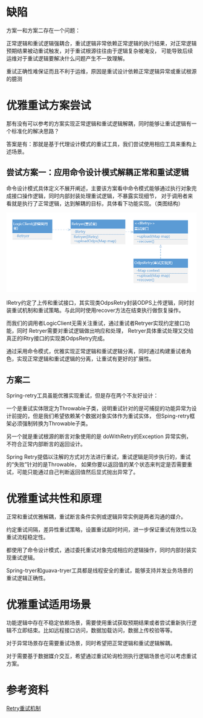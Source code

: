 # 缺陷

方案一和方案二存在一个问题：

正常逻辑和重试逻辑强耦合，重试逻辑非常依赖正常逻辑的执行结果，对正常逻辑预期结果被动重试触发，对于重试根源往往由于逻辑复杂被淹没，
可能导致后续运维对于重试逻辑要解决什么问题产生不一致理解。

重试正确性难保证而且不利于运维，原因是重试设计依赖正常逻辑异常或重试根源的臆测

# 优雅重试方案尝试

那有没有可以参考的方案实现正常逻辑和重试逻辑解耦，同时能够让重试逻辑有一个标准化的解决思路？
    
答案是有：那就是基于代理设计模式的重试工具，我们尝试使用相应工具来重构上述场景。

## 尝试方案一：应用命令设计模式解耦正常和重试逻辑

命令设计模式具体定义不展开阐述，主要该方案看中命令模式能够通过执行对象完成接口操作逻辑，同时内部封装处理重试逻辑，不暴露实现细节，
对于调用者来看就是执行了正常逻辑，达到解耦的目标，具体看下功能实现。（类图结构）

![methodOne](img/methodone.png)


IRetry约定了上传和重试接口，其实现类OdpsRetry封装ODPS上传逻辑，同时封装重试机制和重试策略。与此同时使用recover方法在结束执行做恢复操作。   

而我们的调用者LogicClient无需关注重试，通过重试者Retryer实现约定接口功能，同时 Retryer需要对重试逻辑做出响应和处理， 
Retryer具体重试处理又交给真正的IRtry接口的实现类OdpsRetry完成。

通过采用命令模式，优雅实现正常逻辑和重试逻辑分离，同时通过构建重试者角色，实现正常逻辑和重试逻辑的分离，让重试有更好的扩展性。


## 方案二

Spring-retry工具虽能优雅实现重试，但是存在两个不友好设计：

一个是重试实体限定为Throwable子类，说明重试针对的是可捕捉的功能异常为设计前提的，但是我们希望依赖某个数据对象实体作为重试实体，
但Sping-retry框架必须强制转换为Throwable子类。

另一个就是重试根源的断言对象使用的是 doWithRetry的Exception 异常实例，不符合正常内部断言的返回设计。

Spring Retry提倡以注解的方式对方法进行重试，重试逻辑是同步执行的，重试的“失败”针对的是Throwable，
如果你要以返回值的某个状态来判定是否需要重试，可能只能通过自己判断返回值然后显式抛出异常了。


# 优雅重试共性和原理

正常和重试优雅解耦，重试断言条件实例或逻辑异常实例是两者沟通的媒介。

约定重试间隔，差异性重试策略，设置重试超时时间，进一步保证重试有效性以及重试流程稳定性。

都使用了命令设计模式，通过委托重试对象完成相应的逻辑操作，同时内部封装实现重试逻辑。

Spring-tryer和guava-tryer工具都是线程安全的重试，能够支持并发业务场景的重试逻辑正确性。

# 优雅重试适用场景

功能逻辑中存在不稳定依赖场景，需要使用重试获取预期结果或者尝试重新执行逻辑不立即结束。比如远程接口访问，数据加载访问，数据上传校验等等。

对于异常场景存在需要重试场景，同时希望把正常逻辑和重试逻辑解耦。

对于需要基于数据媒介交互，希望通过重试轮询检测执行逻辑场景也可以考虑重试方案。

# 参考资料

[Retry重试机制](https://blog.csdn.net/paul_wei2008/article/details/53871442)


